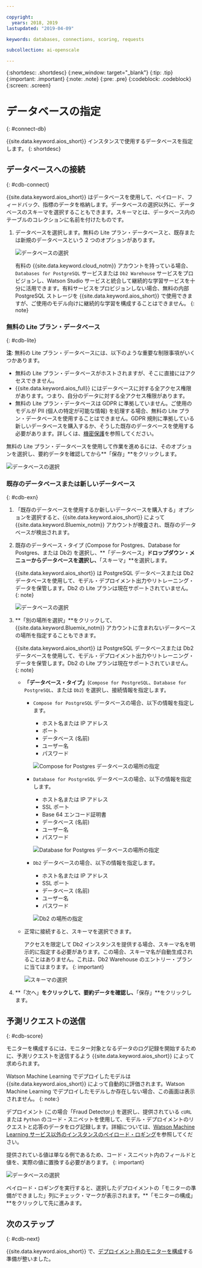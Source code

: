 ```yaml
---

copyright:
  years: 2018, 2019
lastupdated: "2019-04-09"

keywords: databases, connections, scoring, requests

subcollection: ai-openscale

---
```


{:shortdesc: .shortdesc}
{:new_window: target="_blank"}
{:tip: .tip}
{:important: .important}
{:note: .note}
{:pre: .pre}
{:codeblock: .codeblock}
{:screen: .screen}

# データベースの指定
{: #connect-db}

{{site.data.keyword.aios_short}} インスタンスで使用するデータベースを指定します。
{: shortdesc}

## データベースへの接続
{: #cdb-connect}

{{site.data.keyword.aios_short}} はデータベースを使用して、ペイロード、フィードバック、指標のデータを格納します。データベースの選択以外に、データベースのスキーマを選択することもできます。スキーマとは、データベース内のテーブルのコレクションに名前を付けたものです。

1.  データベースを選択します。無料の Lite プラン・データベースと、既存または新規のデータベースという 2 つのオプションがあります。

    ![データベースの選択](images/gs-config-database.png)

    有料の {{site.data.keyword.cloud_notm}} アカウントを持っている場合、`Databases for PostgreSQL` サービスまたは `Db2 Warehouse` サービスをプロビジョンし、Watson Studio サービスと統合して継続的な学習サービスを十分に活用できます。有料サービスをプロビジョンしない場合、無料の内部 PostgreSQL ストレージを {{site.data.keyword.aios_short}} で使用できますが、ご使用のモデル向けに継続的な学習を構成することはできません。
    {: note}

### 無料の Lite プラン・データベース
{: #cdb-lite}

**注**: 無料の Lite プラン・データベースには、以下のような重要な制限事項がいくつかあります。

- 無料の Lite プラン・データベースがホストされますが、そこに直接にはアクセスできません。
- {{site.data.keyword.aios_full}} にはデータベースに対する全アクセス権限があります。つまり、自分のデータに対する全アクセス権限があります。
- 無料の Lite プラン・データベースは GDPR に準拠していません。ご使用のモデルが PII (個人の特定が可能な情報) を処理する場合、無料の Lite プラン・データベースを使用することはできません。GDPR 規則に準拠している新しいデータベースを購入するか、そうした既存のデータベースを使用する必要があります。詳しくは、[機密保護](/docs/services/ai-openscale?topic=ai-openscale-is-ov)を参照してください。

無料の Lite プラン・データベースを使用して作業を進めるには、そのオプションを選択し、要約データを確認してから**「保存」**をクリックします。

  ![データベースの選択](images/gs-config-database2.png)

### 既存のデータベースまたは新しいデータベース
{: #cdb-exn}

1.  「既存のデータベースを使用するか新しいデータベースを購入する」オプションを選択すると、{{site.data.keyword.aios_short}} によって {{site.data.keyword.Bluemix_notm}} アカウントが検査され、既存のデータベースが検出されます。

1.  既存のデータベース・タイプ (Compose for Postgres、Database for Postgres、または Db2) を選択し、**「データベース」**ドロップダウン・メニューからデータベースを選択し、**「スキーマ」**を選択します。

    {{site.data.keyword.aios_short}} は PostgreSQL データベースまたは Db2 データベースを使用して、モデル・デプロイメント出力やリトレーニング・データを保管します。Db2 の Lite プランは現在サポートされていません。
    {: note}

    ![データベースの選択](images/gs-config-database3.png)

1.  **「別の場所を選択」**をクリックして、{{site.data.keyword.Bluemix_notm}} アカウントに含まれないデータベースの場所を指定することもできます。

    {{site.data.keyword.aios_short}} は PostgreSQL データベースまたは Db2 データベースを使用して、モデル・デプロイメント出力やリトレーニング・データを保管します。Db2 の Lite プランは現在サポートされていません。
    {: note}

    - **「データベース・タイプ」**(`Compose for PostgreSQL`、`Database for PostgreSQL`、または `Db2`) を選択し、接続情報を指定します。

        - `Compose for PostgreSQL` データベースの場合、以下の情報を指定します。

            - ホスト名または IP アドレス
            - ポート
            - データベース (名前)
            - ユーザー名
            - パスワード

            ![Compose for Postgres データベースの場所の指定](images/db-config-cpostgres.png)

        - `Database for PostgreSQL` データベースの場合、以下の情報を指定します。

            - ホスト名または IP アドレス
            - SSL ポート
            - Base 64 エンコード証明書
            - データベース (名前)
            - ユーザー名
            - パスワード

            ![Database for Postgres データベースの場所の指定](images/db-config-dpostgres.png)

        - `Db2` データベースの場合、以下の情報を指定します。

            - ホスト名または IP アドレス
            - SSL ポート
            - データベース (名前)
            - ユーザー名
            - パスワード

            ![Db2 の場所の指定](images/db-config-db2.png)

    - 正常に接続すると、スキーマを選択できます。

      アクセスを限定して Db2 インスタンスを提供する場合、スキーマ名を明示的に指定する必要があります。この場合、スキーマ名が自動生成されることはありません。これは、Db2 Warehouse のエントリー・プランに当てはまります。
      {: important}

      ![スキーマの選択](images/gs-config-database5.png)

1.  **「次へ」**をクリックして、要約データを確認し、**「保存」**をクリックします。

## 予測リクエストの送信
{: #cdb-score}

モニターを構成するには、モニター対象となるデータのログ記録を開始するために、予測リクエストを送信するよう {{site.data.keyword.aios_short}} によって求められます。

Watson Machine Learning でデプロイしたモデルは {{site.data.keyword.aios_short}} によって自動的に評価されます。Watson Machine Learning でデプロイしたモデルしか存在しない場合、この画面は表示されません。
{: note:}

デプロイメント (この場合「Fraud Detector」) を選択し、提供されている `cURL` または `Python` のコード・スニペットを使用して、モデル・デプロイメントのリクエストと応答のデータをログ記録します。詳細については、[Watson Machine Learning サービス以外のインスタンスのペイロード・ロギング](/docs/services/ai-openscale?topic=ai-openscale-cml-connect)を参照してください。

提供されている値は単なる例であるため、コード・スニペット内のフィールドと値を、実際の値に置換する必要があります。
{: important}

![データベースの選択](images/config-send-scoring.png)

ペイロード・ロギングを実行すると、選択したデプロイメントの「モニターの準備ができました」列にチェック・マークが表示されます。**「モニターの構成」**をクリックして先に進みます。

## 次のステップ
{: #cdb-next}

{{site.data.keyword.aios_short}} で、[デプロイメント用のモニターを構成](/docs/services/ai-openscale?topic=ai-openscale-mo-config)する準備が整いました。
